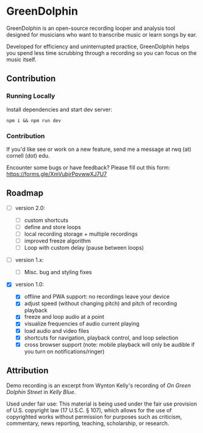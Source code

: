 # GreenDolphin

GreenDolphin is an open-source recording looper and analysis tool designed for musicians who want to transcribe music or learn songs by ear.

Developed for efficiency and uninterrupted practice, GreenDolphin helps you spend less time scrubbing through a recording so you can focus on the music itself.

## Contribution

### Running Locally

Install dependencies and start dev server:

```
npm i && npm run dev
```

### Contribution

If you'd like see or work on a new feature, send me a message at rwq (at) cornell (dot) edu.

Encounter some bugs or have feedback? Please fill out this form: https://forms.gle/XmVubjrPpvwwXJ7U7

## Roadmap

- [ ] version 2.0:

  - [ ] custom shortcuts
  - [ ] define and store loops
  - [ ] local recording storage + multiple recordings
  - [ ] improved freeze algorithm
  - [ ] Loop with custom delay (pause between loops)

- [ ] version 1.x:

  - [ ] Misc. bug and styling fixes

- [x] version 1.0:
  - [x] offline and PWA support: no recordings leave your device
  - [x] adjust speed (without changing pitch) and pitch of recording playback
  - [x] freeze and loop audio at a point
  - [x] visualize frequencies of audio current playing
  - [x] load audio and video files
  - [x] shortcuts for navigation, playback control, and loop selection
  - [x] cross browser support (note: mobile playback will only be audible if you turn on notifications/ringer)

## Attribution

Demo recording is an excerpt from Wynton Kelly's recording of _On Green Dolphin Street_ in _Kelly Blue_.

Used under fair use: This material is being used under the fair use provision of U.S. copyright law (17 U.S.C. § 107), which allows for the use of copyrighted works without permission for purposes such as criticism, commentary, news reporting, teaching, scholarship, or research.
